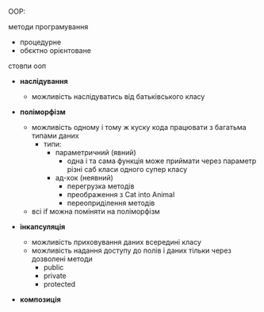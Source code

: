 OOP:


методи програмування
- процедурне
- обєктно орієнтоване

стовпи ооп
- **наслідування**
  - можливість наслідуватись від батьківського класу

- **поліморфізм**
  - можливість одному і тому ж куску кода працювати з багатьма типами даних
    - типи:
      - параметричний (явний)
        - одна і та сама функція може приймати через параметр різні саб класи одного супер класу
      - ад-хок (неявний)
        - перегрузка методів
        - преображення з Cat into Animal
        - переоприділення методів
  - всі if можна поміняти на поліморфізм

- **інкапсуляція**
  - можливість приховування даних всередині класу
  - можливість надання доступу до полів і даних тільки через дозволені методи
    - public
    - private
    - protected
- **композиція**